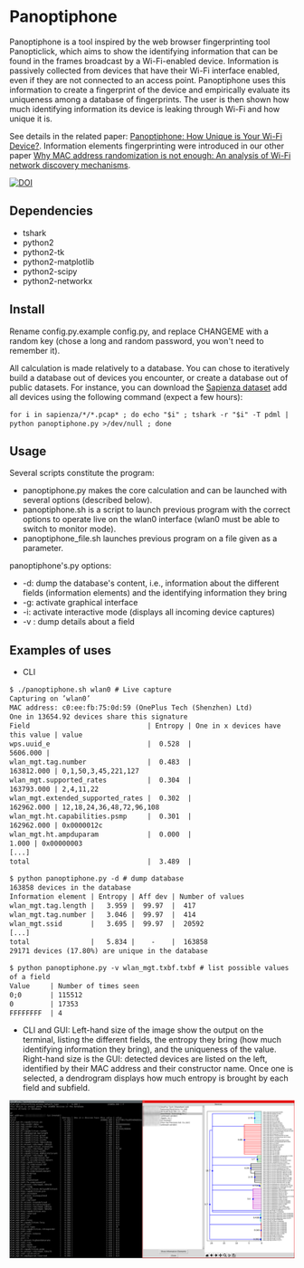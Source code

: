 Panoptiphone
=============

Panoptiphone is a tool inspired by the web browser fingerprinting tool Panopticlick, which aims to show the identifying information that can be found in the frames broadcast by a Wi-Fi-enabled device. Information is passively collected from devices that have their Wi-Fi interface enabled, even if they are not connected to an access point. Panoptiphone uses this information to create a fingerprint of the device and empirically evaluate its uniqueness among a database of fingerprints. The user is then shown how much identifying information its device is leaking through Wi-Fi and how unique it is.

See details in the related paper: [Panoptiphone: How Unique is Your Wi-Fi Device?](https://hal.inria.fr/hal-01330479/file/paper.pdf). Information elements fingerprinting were introduced in our other paper [Why MAC address randomization is not enough: An analysis of Wi-Fi network discovery mechanisms](https://hal.inria.fr/hal-01282900/document).

[![DOI](https://zenodo.org/badge/DOI/10.5281/zenodo.1044394.svg)](https://doi.org/10.5281/zenodo.1044394)

## Dependencies ##

- tshark
- python2
- python2-tk
- python2-matplotlib
- python2-scipy
- python2-networkx

## Install ##

Rename config.py.example config.py, and replace CHANGEME with a random key (chose a long and random password, you won't need to remember it).

All calculation is made relatively to a database. You can chose to iteratively build a database out of devices you encounter, or create a database out of public datasets. For instance, you can download the [Sapienza dataset](https://crawdad.org/sapienza/probe-requests/20130910/) add all devices using the following command (expect a few hours):
```
for i in sapienza/*/*.pcap* ; do echo "$i" ; tshark -r "$i" -T pdml | python panoptiphone.py >/dev/null ; done
```

## Usage ##

Several scripts constitute the program:
- panoptiphone.py makes the core calculation and can be launched with several options (described below).
- panoptiphone.sh is a script to launch previous program with the correct options to operate live on the wlan0 interface (wlan0 must be able to switch to monitor mode).
- panoptiphone_file.sh launches previous program on a file given as a parameter.

panoptiphone's.py options:
- -d: dump the database's content, i.e., information about the different fields (information elements) and the identifying information they bring
- -g: activate graphical interface
- -i: activate interactive mode (displays all incoming device captures)
- -v <field>: dump details about a field

## Examples of uses ##

- CLI

```
$ ./panoptiphone.sh wlan0 # Live capture
Capturing on ’wlan0’
MAC address: c0:ee:fb:75:0d:59 (OnePlus Tech (Shenzhen) Ltd)
One in 13654.92 devices share this signature
Field                             | Entropy | One in x devices have this value | value
wps.uuid_e                        |  0.528  |                         5606.000 |
wlan_mgt.tag.number               |  0.483  |                       163812.000 | 0,1,50,3,45,221,127
wlan_mgt.supported_rates          |  0.304  |                       163793.000 | 2,4,11,22
wlan_mgt.extended_supported_rates |  0.302  |                       162962.000 | 12,18,24,36,48,72,96,108
wlan_mgt.ht.capabilities.psmp     |  0.301  |                       162962.000 | 0x0000012c
wlan_mgt.ht.ampduparam            |  0.000  |                            1.000 | 0x00000003
[...]
total                             |  3.489  |
```

```
$ python panoptiphone.py -d # dump database
163858 devices in the database
Information element | Entropy | Aff dev | Number of values
wlan_mgt.tag.length |   3.959 |  99.97  |  417
wlan_mgt.tag.number |   3.046 |  99.97  |  414
wlan_mgt.ssid       |   3.695 |  99.97  |  20592
[...]
total               |   5.834 |    -    |  163858
29171 devices (17.80%) are unique in the database
```

```
$ python panoptiphone.py -v wlan_mgt.txbf.txbf # list possible values of a field
Value     | Number of times seen
0;0       | 115512
0         | 17353
FFFFFFFF  | 4
```

- CLI and GUI: Left-hand size of the image show the output on the terminal, listing the different fields, the entropy they bring (how much identifying information they bring), and the uniqueness of the value. Right-hand size is the GUI: detected devices are listed on the left, identified by their MAC address and their constructor name. Once one is selected, a dendrogram displays how much entropy is brought by each field and subfield.

![GUI example](example.png?raw=true "GUI example")
